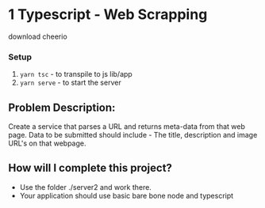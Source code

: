 # 1  Typescript - Web Scrapping
download cheerio
### Setup
1. `yarn tsc` - to transpile to js lib/app
2. `yarn serve` - to start the server

## Problem Description:

Create a service that parses a URL and returns meta-data from that web page. Data to be submitted should include - The title, description and image URL's on that webpage.

## How will I complete this project?

- Use the folder ./server2 and work there.
- Your application should use basic bare bone node and typescript